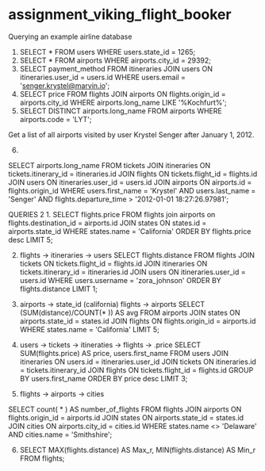 assignment_viking_flight_booker
===============================

Querying an example airline database





1. SELECT * FROM users WHERE users.state_id = 1265;
2. SELECT * FROM airports WHERE airports.city_id = 29392;
3. SELECT payment_method FROM itineraries JOIN users ON itineraries.user_id = users.id WHERE users.email = 'senger.krystel@marvin.io';
4. SELECT price FROM flights JOIN airports ON flights.origin_id = airports.city_id WHERE airports.long_name LIKE '%Kochfurt%';
5. SELECT DISTINCT airports.long_name
FROM airports WHERE airports.code = 'LYT';

Get a list of all airports visited by user Krystel Senger after January 1, 2012.

6.
SELECT airports.long_name
FROM tickets JOIN itineraries
  ON tickets.itinerary_id = itineraries.id
JOIN flights
  ON tickets.flight_id = flights.id
JOIN users
  ON itineraries.user_id = users.id
JOIN airports
  ON airports.id = flights.origin_id
  WHERE users.first_name = 'Krystel'
  AND users.last_name =  'Senger'
  AND flights.departure_time > '2012-01-01 18:27:26.97981';

  QUERIES 2
  1.
  SELECT flights.price
    FROM flights join airports
    on flights.destination_id = airports.id
    JOIN states
    ON states.id = airports.state_id
    WHERE states.name = 'California'
    ORDER BY flights.price desc
    LIMIT 5;


  2. flights -> itineraries -> users
  SELECT flights.distance
  FROM flights JOIN tickets
    ON tickets.flight_id = flights.id
  JOIN itineraries
    ON tickets.itinerary_id = itineraries.id
  JOIN users
    ON itineraries.user_id = users.id
  WHERE users.username = 'zora_johnson'
  ORDER BY flights.distance
  LIMIT 1;

  3. airports -> state_id (california)
     flights -> airports
SELECT (SUM(distance)/COUNT(* )) AS avg
FROM airports JOIN states
  ON airports.state_id = states.id
JOIN flights
  ON flights.origin_id = airports.id
WHERE states.name = 'California'
LIMIT 5;

4. users -> tickets -> itineraties -> flights -> .price
SELECT SUM(flights.price) AS price, users.first_name
FROM users JOIN itineraries
  ON users.id = itineraries.user_id
JOIN tickets
  ON itineraries.id = tickets.itinerary_id
JOIN flights
  ON tickets.flight_id = flights.id
GROUP BY users.first_name
ORDER BY price desc
LIMIT 3;

5. flights -> airports -> cities

SELECT count( * ) AS number_of_flights
  FROM flights JOIN airports
  ON flights.origin_id = airports.id
  JOIN states
  ON airports.state_id = states.id
  JOIN cities
  ON airports.city_id = cities.id
  WHERE states.name <> 'Delaware'
  AND cities.name = 'Smithshire';

  6. SELECT MAX(flights.distance) AS Max_r, MIN(flights.distance) AS Min_r
    FROM flights;
